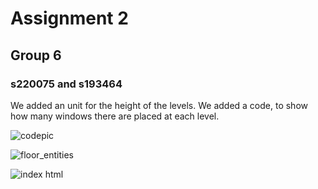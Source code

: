 # Assignment 2
## Group 6
### s220075 and s193464

We added an unit for the height of the levels.
We added a code, to show how many windows there are placed at each level. 



![codepic](https://user-images.githubusercontent.com/112421127/194867202-790192a2-a160-442c-975f-8ce11fd36874.jpg)

![floor_entities](https://user-images.githubusercontent.com/112421127/194879012-af53357b-1e4a-434c-bee6-56addc0f190a.jpg)

![index html](https://user-images.githubusercontent.com/112421127/194867209-931f45f0-7ebb-40ca-86aa-b5f1c18fc96f.jpg)



